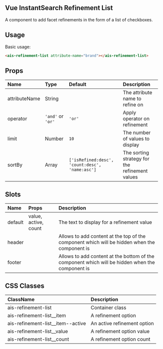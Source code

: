 Vue InstantSearch Refinement List
---

A component to add facet refinements in the form of a list of checkboxes.

## Usage

Basic usage:

```html
<ais-refinement-list attribute-name="brand"></ais-refinement-list>
```

## Props

| Name          | Type              | Default                                        | Description                                    |
|:--------------|:------------------|:-----------------------------------------------|:-----------------------------------------------|
| attributeName | String            |                                                | The attribute name to refine on                |
| operator      | `'and'` or `'or'` | `'or'`                                         | Apply operator on refinement                   |
| limit         | Number            | `10`                                           | The number of values to display                |
| sortBy        | Array             | `['isRefined:desc', 'count:desc', 'name:asc']` | The sorting strategy for the refinement values |

## Slots

| Name    | Props                | Description                                                                                     |
|:--------|:---------------------|:------------------------------------------------------------------------------------------------|
| default | value, active, count | The text to display for a refinement value                                                      |
| header  |                      | Allows to add content at the top of the component which will be hidden when the component is    |
| footer  |                      | Allows to add content at the bottom of the component which will be hidden when the component is |

## CSS Classes

| ClassName                         | Description                 |
|:----------------------------------|:----------------------------|
| ais-refinement-list               | Container class             |
| ais-refinement-list__item         | A refinement option         |
| ais-refinement-list__item--active | An active refinement option |
| ais-refinement-list__value        | A refinement option value   |
| ais-refinement-list__count        | A refinement option count   |
